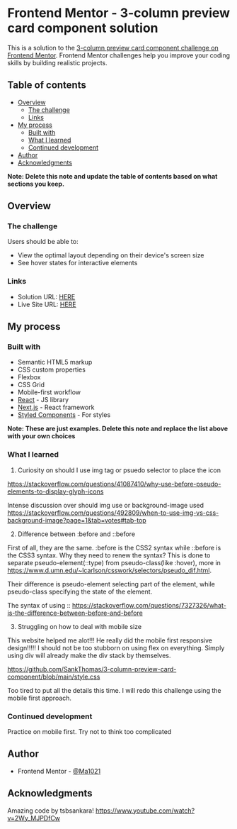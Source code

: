 # Frontend Mentor - 3-column preview card component solution

This is a solution to the [3-column preview card component challenge on Frontend Mentor](https://www.frontendmentor.io/challenges/3column-preview-card-component-pH92eAR2-). Frontend Mentor challenges help you improve your coding skills by building realistic projects. 

## Table of contents

- [Overview](#overview)
  - [The challenge](#the-challenge)
  - [Links](#links)
- [My process](#my-process)
  - [Built with](#built-with)
  - [What I learned](#what-i-learned)
  - [Continued development](#continued-development)
- [Author](#author)
- [Acknowledgments](#acknowledgments)

**Note: Delete this note and update the table of contents based on what sections you keep.**

## Overview

### The challenge

Users should be able to:

- View the optimal layout depending on their device's screen size
- See hover states for interactive elements

### Links

- Solution URL: [HERE](https://www.frontendmentor.io/challenges/3column-preview-card-component-pH92eAR2-/hub/3column-preview-card-component-n_0pbp9n8)
- Live Site URL: [HERE](https://ma1021.github.io/05_3-column-preview-card-component-main/)

## My process

### Built with

- Semantic HTML5 markup
- CSS custom properties
- Flexbox
- CSS Grid
- Mobile-first workflow
- [React](https://reactjs.org/) - JS library
- [Next.js](https://nextjs.org/) - React framework
- [Styled Components](https://styled-components.com/) - For styles

**Note: These are just examples. Delete this note and replace the list above with your own choices**

### What I learned

1. Curiosity on should I use img tag or psuedo selector to place the icon

https://stackoverflow.com/questions/41087410/why-use-before-pseudo-elements-to-display-glyph-icons

Intense discussion over should img use or background-image used
https://stackoverflow.com/questions/492809/when-to-use-img-vs-css-background-image?page=1&tab=votes#tab-top

2. Difference between :before and ::before

First of all, they are the same. :before is the CSS2 syntax while ::before is the CSS3 syntax. Why they need to renew the syntax? This is done to separate pseudo-element(::type) from pseudo-class(like :hover), more in https://www.d.umn.edu/~lcarlson/csswork/selectors/pseudo_dif.html.

Their difference is pseudo-element selecting part of the element, while pseudo-class specifying the state of the element.

The syntax of using :: 
https://stackoverflow.com/questions/7327326/what-is-the-difference-between-before-and-before

3. Struggling on how to deal with mobile size

This website helped me alot!!! He really did the mobile first responsive design!!!!! I should not be too stubborn on using flex on everything. Simply using div will already make the div stack by themselves.

https://github.com/SankThomas/3-column-preview-card-component/blob/main/style.css


Too tired to put all the details this time. I will redo this challenge using the mobile first approach.

### Continued development

Practice on mobile first. Try not to think too complicated

## Author

- Frontend Mentor - [@Ma1021](https://www.frontendmentor.io/profile/Ma0121)

## Acknowledgments

Amazing code by tsbsankara!
https://www.youtube.com/watch?v=2Wy_MJPDfCw
